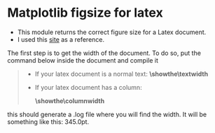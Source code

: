 # Matplotlib figsize for latex

  - This module returns the correct figure size for a Latex document. 
  - I used this [site][site_ref] as a reference.
  

  The first step is to get the width of the document. To do so, put the command below inside the document and compile it
  
  > - If your latex document is a normal text: 
  >   **\showthe\textwidth**
  > - If your latex document has a column: 
  >
  >   **\showthe\columnwidth**
 
this should generate a .log file where you will find the width. It will be something like this: 345.0pt. 
 
[site_ref]: https://jwalton.info/Embed-Publication-Matplotlib-Latex/
